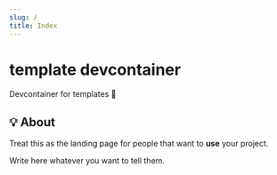 ```yaml
---
slug: /
title: Index
---
```


# template devcontainer

Devcontainer for templates 🧶

## 💡 About

Treat this as the landing page for people
that want to **use** your project.

Write here whatever you want to tell them.
